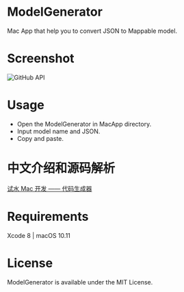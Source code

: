 # ModelGenerator
Mac App that help you to convert JSON to Mappable model.

# Screenshot 
![GitHub API](https://github.com/sheepy1/ModelGenerator/raw/master/screenshot.png)

# Usage
- Open the ModelGenerator in MacApp directory.
- Input model name and JSON.
- Copy and paste.

# 中文介绍和源码解析
[试水 Mac 开发 —— 代码生成器](http://www.jianshu.com/p/f07560f13515)

# Requirements
Xcode 8 | macOS 10.11

# License
ModelGenerator is available under the MIT License.

